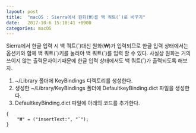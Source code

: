 ```yaml
---
layout: post
title:  "macOS : Sierra에서 원화(₩)를 백 쿼트(`)로 바꾸기"
date:   2017-10-6 15:10:41 +0900
categories: macOS
---
```


Sierra에서 한글 입력 시 백 쿼트(\`)대신 원화(₩)가 입력되므로 한글 입력 상태에서는 옵션키와 함께 백 쿼트(\`)키를 눌러야 백 쿼트(\`)를 입력 할 수 있다. 사실상 원화는 거의 쓰이지 않는 출력문자이기때문에 한글 입력 상태에서도 백 쿼트(\`)가 출력되도록 해보자.

1. ~/Library 폴더에 KeyBindings 디렉토리를 생성한다.
2. 생성한 ~/Library/KeyBindings 폴더에 DefaultkeyBinding.dict 파일을 생성한다.
3. DefaultkeyBinding.dict 파일에 아래의 코드를 추가한다.

```dict
{
    "₩" = ("insertText:", "`");
}
```
